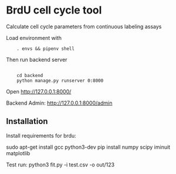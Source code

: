 # BrdU cell cycle tool

Calculate cell cycle parameters from continuous labeling assays

Load environment with
```
	. envs && pipenv shell
```


Then run backend server
```

	cd backend
	python manage.py runserver 0:8000
```
	
Open http://127.0.0.1:8000/

Backend Admin:
http://127.0.0.1:8000/admin


## Installation
Install requirements for brdu:

sudo apt-get install gcc python3-dev
pip install numpy scipy iminuit matplotlib

Test run:
python3 fit.py -i test.csv -o out/123

